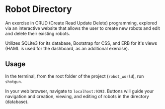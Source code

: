 # Robot Directory
An exercise in CRUD (Create Read Update Delete) programming, explored via an interactive website that allows the user to create new robots and edit and delete their existing robots.

Utilizes SQLite3 for its database, Bootstrap for CSS, and ERB for it's views (HAML is used for the dashboard, as an additional exercise).

## Usage
In the terminal, from the root folder of the project (`robot_world`), run `shotgun`.

In your web browser, navigate to `localhost:9393`. Buttons will guide your navigation and creation, viewing, and editing of robots in the directory (database).
